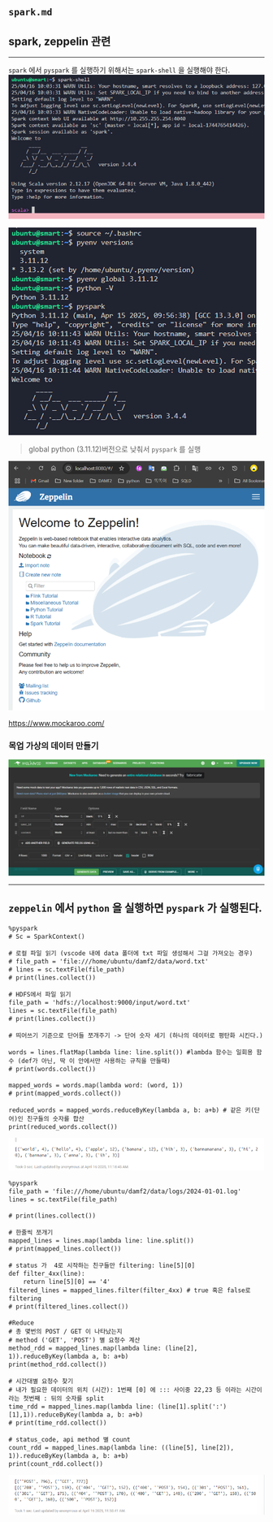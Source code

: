 `spark.md`
---
## spark, zeppelin 관련
---
`spark` 에서 `pyspark` 를 실행하기 위해서는 `spark-shell` 을 실행해야 한다.
![spark-shell](/assets/spark2.png)

![pyspark](/assets/spark1.png) 
> global python (3.11.12)버전으로 낮춰서 `pyspark` 를 실행 

![zeppelin/ localhost:8080](/assets/zeppelin.png)

https://www.mockaroo.com/
### 목업 가상의 데이터 만들기

![alt text](/assets/mockaroo.png)

---
`zeppelin` 에서 `python` 을 실행하면 `pyspark` 가 실행된다.
---
```
%pyspark
# Sc = SparkContext()

# 로컬 파일 읽기 (vscode 내에 data 폴더에 txt 파일 생성해서 그걸 가져오는 경우)
# file_path = 'file:///home/ubuntu/damf2/data/word.txt'
# lines = sc.textFile(file_path)
# print(lines.collect())

# HDFS에서 파일 읽기
file_path = 'hdfs://localhost:9000/input/word.txt'
lines = sc.textFile(file_path)
# print(lines.collect())

# 띄어쓰기 기준으로 단어들 쪼개주기 -> 단어 숫자 세기 (하나의 데이터로 평탄화 시킨다.)

words = lines.flatMap(lambda line: line.split()) #lambda 함수는 일회용 함수 (def가 아닌, 딱 이 안에서만 사용하는 규칙을 만들때)
# print(words.collect())

mapped_words = words.map(lambda word: (word, 1))
# print(mapped_words.collect())

reduced_words = mapped_words.reduceByKey(lambda a, b: a+b) # 같은 키(단어)인 친구들의 숫자를 합산
print(reduced_words.collect())
```
![0.RDD - Zeppelin](/assets/zeppelin2.png)

```
%pyspark
file_path = 'file:///home/ubuntu/damf2/data/logs/2024-01-01.log'
lines = sc.textFile(file_path)

# print(lines.collect())

# 한줄씩 쪼개기
mapped_lines = lines.map(lambda line: line.split())
# print(mapped_lines.collect())

# status 가  4로 시작하는 친구들만 filtering: line[5][0]
def filter_4xx(line):
    return line[5][0] == '4'
filtered_lines = mapped_lines.filter(filter_4xx) # true 혹은 false로 filtering 
# print(filtered_lines.collect())

#Reduce
# 총 몇번의 POST / GET 이 나타났는지
# method ('GET', 'POST') 별 요청수 계산
method_rdd = mapped_lines.map(lambda line: (line[2], 1)).reduceByKey(lambda a, b: a+b)
print(method_rdd.collect())

# 시간대별 요청수 찾기
# 내가 필요한 데이터의 위치 (시간): 1번째 [0] 에 ::: 사이중 22,23 등 이라는 시간이라는 첫번째 : 뒤의 숫자를 split
time_rdd = mapped_lines.map(lambda line: (line[1].split(':')[1],1)).reduceByKey(lambda a, b: a+b)
# print(time_rdd.collect())

# status_code, api method 별 count
count_rdd = mapped_lines.map(lambda line: ((line[5], line[2]), 1)).reduceByKey(lambda a, b: a+b)
print(count_rdd.collect())

```

![0.RDD - Zeppelin(1)](/assets/zeppelin3.png)

